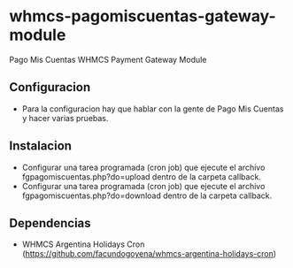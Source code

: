 # whmcs-pagomiscuentas-gateway-module
Pago Mis Cuentas WHMCS Payment Gateway Module

## Configuracion
- Para la configuracion hay que hablar con la gente de Pago Mis Cuentas y hacer varias pruebas.

## Instalacion
- Configurar una tarea programada (cron job) que ejecute el archivo fgpagomiscuentas.php?do=upload dentro de la carpeta callback.
- Configurar una tarea programada (cron job) que ejecute el archivo fgpagomiscuentas.php?do=download dentro de la carpeta callback.

## Dependencias
- WHMCS Argentina Holidays Cron (https://github.com/facundogoyena/whmcs-argentina-holidays-cron)
